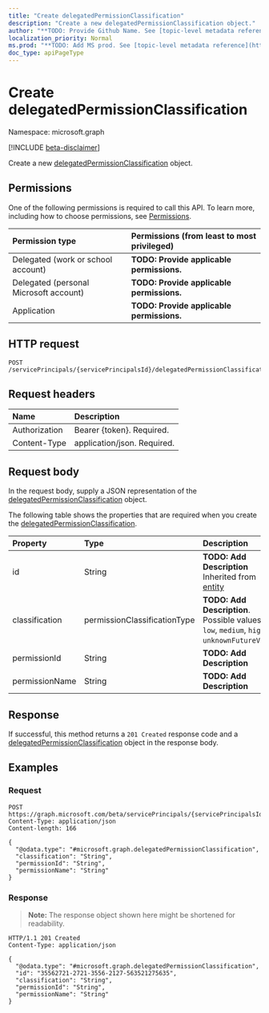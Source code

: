 ```yaml
---
title: "Create delegatedPermissionClassification"
description: "Create a new delegatedPermissionClassification object."
author: "**TODO: Provide Github Name. See [topic-level metadata reference](https://msgo.azurewebsites.net/add/document/guidelines/metadata.html#topic-level-metadata)**"
localization_priority: Normal
ms.prod: "**TODO: Add MS prod. See [topic-level metadata reference](https://msgo.azurewebsites.net/add/document/guidelines/metadata.html#topic-level-metadata)**"
doc_type: apiPageType
---
```


# Create delegatedPermissionClassification
Namespace: microsoft.graph

[!INCLUDE [beta-disclaimer](../../includes/beta-disclaimer.md)]

Create a new [delegatedPermissionClassification](../resources/delegatedpermissionclassification.md) object.

## Permissions
One of the following permissions is required to call this API. To learn more, including how to choose permissions, see [Permissions](/graph/permissions-reference).

|Permission type|Permissions (from least to most privileged)|
|:---|:---|
|Delegated (work or school account)|**TODO: Provide applicable permissions.**|
|Delegated (personal Microsoft account)|**TODO: Provide applicable permissions.**|
|Application|**TODO: Provide applicable permissions.**|

## HTTP request

<!-- {
  "blockType": "ignored"
}
-->
``` http
POST /servicePrincipals/{servicePrincipalsId}/delegatedPermissionClassifications
```

## Request headers
|Name|Description|
|:---|:---|
|Authorization|Bearer {token}. Required.|
|Content-Type|application/json. Required.|

## Request body
In the request body, supply a JSON representation of the [delegatedPermissionClassification](../resources/delegatedpermissionclassification.md) object.

The following table shows the properties that are required when you create the [delegatedPermissionClassification](../resources/delegatedpermissionclassification.md).

|Property|Type|Description|
|:---|:---|:---|
|id|String|**TODO: Add Description** Inherited from [entity](../resources/entity.md)|
|classification|permissionClassificationType|**TODO: Add Description**. Possible values are: `low`, `medium`, `high`, `unknownFutureValue`.|
|permissionId|String|**TODO: Add Description**|
|permissionName|String|**TODO: Add Description**|



## Response

If successful, this method returns a `201 Created` response code and a [delegatedPermissionClassification](../resources/delegatedpermissionclassification.md) object in the response body.

## Examples

### Request
<!-- {
  "blockType": "request",
  "name": "create_delegatedpermissionclassification_from_"
}
-->
``` http
POST https://graph.microsoft.com/beta/servicePrincipals/{servicePrincipalsId}/delegatedPermissionClassifications
Content-Type: application/json
Content-length: 166

{
  "@odata.type": "#microsoft.graph.delegatedPermissionClassification",
  "classification": "String",
  "permissionId": "String",
  "permissionName": "String"
}
```


### Response
>**Note:** The response object shown here might be shortened for readability.
<!-- {
  "blockType": "response",
  "truncated": true,
  "@odata.type": "microsoft.graph.delegatedPermissionClassification"
}
-->
``` http
HTTP/1.1 201 Created
Content-Type: application/json

{
  "@odata.type": "#microsoft.graph.delegatedPermissionClassification",
  "id": "35562721-2721-3556-2127-563521275635",
  "classification": "String",
  "permissionId": "String",
  "permissionName": "String"
}
```

